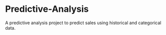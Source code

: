 # Predictive-Analysis
A predictive analysis project to predict sales using historical and categorical data.
